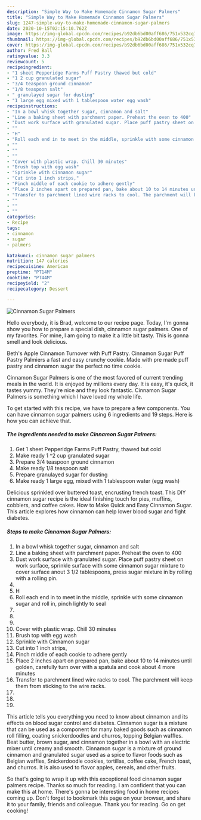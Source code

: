 ```yaml
---
description: "Simple Way to Make Homemade Cinnamon Sugar Palmers"
title: "Simple Way to Make Homemade Cinnamon Sugar Palmers"
slug: 1247-simple-way-to-make-homemade-cinnamon-sugar-palmers
date: 2020-10-15T02:15:10.762Z
image: https://img-global.cpcdn.com/recipes/b92db6bd00aff686/751x532cq70/cinnamon-sugar-palmers-recipe-main-photo.jpg
thumbnail: https://img-global.cpcdn.com/recipes/b92db6bd00aff686/751x532cq70/cinnamon-sugar-palmers-recipe-main-photo.jpg
cover: https://img-global.cpcdn.com/recipes/b92db6bd00aff686/751x532cq70/cinnamon-sugar-palmers-recipe-main-photo.jpg
author: Fred Ball
ratingvalue: 3.3
reviewcount: 5
recipeingredient:
- "1 sheet Pepperidge Farms Puff Pastry thawed but cold"
- "1 2 cup granulated sugar"
- "3/4 teaspoon ground cinnamon"
- "1/8 teaspoon salt"
- " granulayed sugar for dusting"
- "1 large egg mixed with 1 tablespoon water egg wash"
recipeinstructions:
- "In a bowl whisk together sugar, cinnamon and salt"
- "Line a baking sheet with parchment paper. Preheat the oven to 400"
- "Dust work surface with granulated sugar. Place puff pastry sheet on work surface, sprinkle surface with some cinnamon sugar mixture to cover surface anout 3 1/2 tablespoons, press sugar mixture in by rolling with a rolling pin."
- ""
- "H"
- "Roll each end in to meet in the middle, sprinkle with some cinnamon sugar and roll in, pinch lightly to seal"
- ""
- ""
- ""
- "Cover with plastic wrap. Chill 30 minutes"
- "Brush top with egg wash"
- "Sprinkle with Cinnamon sugar"
- "Cut into 1 inch strips,"
- "Pinch middle of each cookie to adhere gently"
- "Place 2 inches apart on prepared pan, bake about 10 to 14 minutes until golden, carefully turn over with a spatula and cook about 4 more minutes"
- "Transfer to parchment lined wire racks to cool. The parchment will keep them from sticking to the wire racks."
- ""
- ""
- ""
categories:
- Recipe
tags:
- cinnamon
- sugar
- palmers

katakunci: cinnamon sugar palmers 
nutrition: 147 calories
recipecuisine: American
preptime: "PT14M"
cooktime: "PT44M"
recipeyield: "2"
recipecategory: Dessert

---
```



![Cinnamon Sugar Palmers](https://img-global.cpcdn.com/recipes/b92db6bd00aff686/751x532cq70/cinnamon-sugar-palmers-recipe-main-photo.jpg)

Hello everybody, it is Brad, welcome to our recipe page. Today, I'm gonna show you how to prepare a special dish, cinnamon sugar palmers. One of my favorites. For mine, I am going to make it a little bit tasty. This is gonna smell and look delicious.

Beth&#39;s Apple Cinnamon Turnover with Puff Pastry. Cinnamon Sugar Puff Pastry Palmiers a fast and easy crunchy cookie. Made with pre made puff pastry and cinnamon sugar the perfect no time cookie.

Cinnamon Sugar Palmers is one of the most favored of current trending meals in the world. It is enjoyed by millions every day. It is easy, it's quick, it tastes yummy. They're nice and they look fantastic. Cinnamon Sugar Palmers is something which I have loved my whole life.


To get started with this recipe, we have to prepare a few components. You can have cinnamon sugar palmers using 6 ingredients and 19 steps. Here is how you can achieve that.

<!--inarticleads1-->

##### The ingredients needed to make Cinnamon Sugar Palmers:

1. Get 1 sheet Pepperidge Farms Puff Pastry, thawed but cold
1. Make ready 1 ^2 cup granulated sugar
1. Prepare 3/4 teaspoon ground cinnamon
1. Make ready 1/8 teaspoon salt
1. Prepare  granulayed sugar for dusting
1. Make ready 1 large egg, mixed with 1 tablespoon water (egg wash)


Delicious sprinkled over buttered toast, encrusting french toast. This DIY cinnamon sugar recipe is the ideal finishing touch for pies, muffins, cobblers, and coffee cakes. How to Make Quick and Easy Cinnamon Sugar. This article explores how cinnamon can help lower blood sugar and fight diabetes. 

<!--inarticleads2-->

##### Steps to make Cinnamon Sugar Palmers:

1. In a bowl whisk together sugar, cinnamon and salt
1. Line a baking sheet with parchment paper. Preheat the oven to 400
1. Dust work surface with granulated sugar. Place puff pastry sheet on work surface, sprinkle surface with some cinnamon sugar mixture to cover surface anout 3 1/2 tablespoons, press sugar mixture in by rolling with a rolling pin.
1. 
1. H
1. Roll each end in to meet in the middle, sprinkle with some cinnamon sugar and roll in, pinch lightly to seal
1. 
1. 
1. 
1. Cover with plastic wrap. Chill 30 minutes
1. Brush top with egg wash
1. Sprinkle with Cinnamon sugar
1. Cut into 1 inch strips,
1. Pinch middle of each cookie to adhere gently
1. Place 2 inches apart on prepared pan, bake about 10 to 14 minutes until golden, carefully turn over with a spatula and cook about 4 more minutes
1. Transfer to parchment lined wire racks to cool. The parchment will keep them from sticking to the wire racks.
1. 
1. 
1. 


This article tells you everything you need to know about cinnamon and its effects on blood sugar control and diabetes. Cinnamon sugar is a mixture that can be used as a component for many baked goods such as cinnamon roll filling, coating snickerdoodles and churros, topping Belgian waffles. Beat butter, brown sugar, and cinnamon together in a bowl with an electric mixer until creamy and smooth. Cinnamon sugar is a mixture of ground cinnamon and granulated sugar used as a spice to flavor foods such as Belgian waffles, Snickerdoodle cookies, tortillas, coffee cake, French toast, and churros. It is also used to flavor apples, cereals, and other fruits. 

So that's going to wrap it up with this exceptional food cinnamon sugar palmers recipe. Thanks so much for reading. I am confident that you can make this at home. There's gonna be interesting food in home recipes coming up. Don't forget to bookmark this page on your browser, and share it to your family, friends and colleague. Thank you for reading. Go on get cooking!
